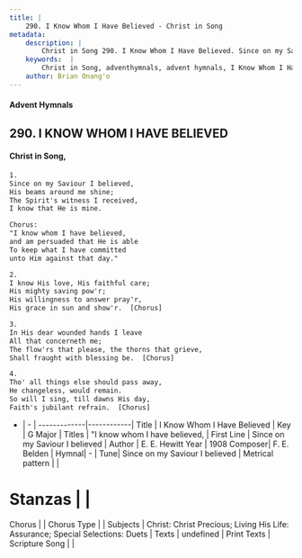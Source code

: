 ```yaml
---
title: |
    290. I Know Whom I Have Believed - Christ in Song
metadata:
    description: |
        Christ in Song 290. I Know Whom I Have Believed. Since on my Saviour I believed, His beams around me shine; The Spirit's witness I received, I know that He is mine. Chorus: "I know whom I have believed, and am persuaded that He is able To keep what I have committed unto Him against that day."
    keywords:  |
        Christ in Song, adventhymnals, advent hymnals, I Know Whom I Have Believed, Since on my Saviour I believed. "I know whom I have believed,
    author: Brian Onang'o
---
```


#### Advent Hymnals
## 290. I KNOW WHOM I HAVE BELIEVED
####  Christ in Song,

```txt
1.
Since on my Saviour I believed,
His beams around me shine;
The Spirit's witness I received,
I know that He is mine.

Chorus:
"I know whom I have believed,
and am persuaded that He is able
To keep what I have committed
unto Him against that day."

2.
I know His love, His faithful care;
His mighty saving pow'r;
His willingness to answer pray'r,
His grace in sun and show'r.  [Chorus]

3.
In His dear wounded hands I leave
All that concerneth me;
The flow'rs that please, the thorns that grieve,
Shall fraught with blessing be.  [Chorus]

4.
Tho' all things else should pass away,
He changeless, would remain.
So will I sing, till dawns His day,
Faith's jubilant refrain.  [Chorus]

```

- |   -  |
-------------|------------|
Title | I Know Whom I Have Believed |
Key | G Major |
Titles | "I know whom I have believed, |
First Line | Since on my Saviour I believed |
Author | E. E. Hewitt
Year | 1908
Composer| F. E. Belden |
Hymnal|  - |
Tune| Since on my Saviour I believed |
Metrical pattern | |
# Stanzas |  |
Chorus |  |
Chorus Type |  |
Subjects | Christ: Christ Precious; Living His Life: Assurance; Special Selections: Duets |
Texts | undefined |
Print Texts | 
Scripture Song |  |
    

